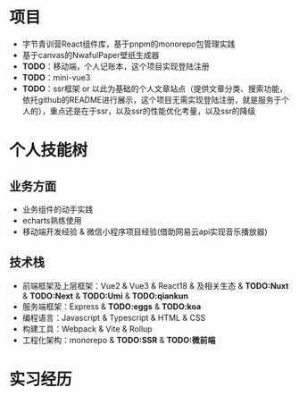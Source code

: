 # 项目

* 字节青训营React组件库，基于pnpm的monorepo包管理实践
* 基于canvas的NwafulPaper壁纸生成器
* **TODO**：移动端，个人记账本，这个项目实现登陆注册
* **TODO**：mini-vue3
* **TODO**：ssr框架 or 以此为基础的个人文章站点（提供文章分类、搜索功能，依托github的README进行展示，这个项目无需实现登陆注册，就是服务于个人的），重点还是在于ssr，以及ssr的性能优化考量，以及ssr的降级



# 个人技能树

## 业务方面

* 业务组件的动手实践
* echarts熟练使用
* 移动端开发经验 & 微信小程序项目经验(借助网易云api实现音乐播放器)

## 技术栈

* 前端框架及上层框架：Vue2 & Vue3 & React18 & 及相关生态 & **TODO:Nuxt** & **TODO:Next** & **TODO:Umi** & **TODO:qiankun**
* 服务端框架：Express & **TODO:eggs** & **TODO:koa**
* 编程语言：Javascript & Typescript & HTML & CSS
* 构建工具：Webpack & Vite & Rollup
* 工程化架构：monorepo & **TODO:SSR** & **TODO:微前端**



# 实习经历